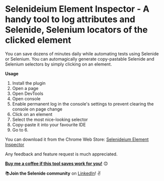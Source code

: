 # Selenideium Element Inspector - A handy tool to log attributes and Selenide, Selenium locators of the clicked element

You can save dozens of minutes daily while automating tests using Selenide or Selenium. You can automagically generate copy-pastable Selenide and Selenium selectors by simply clicking on an element.

**Usage**

1. Install the plugin
2. Open a page
3. Open DevTools
4. Open console
5. Enable permanent log in the console's settings to prevent clearing the console on page change
6. Click on an element
7. Select the most nice-looking selector
8. Copy-paste it into your favourite IDE
9. Go to 6.

You can download it from the Chrome Web Store: [Selenideium Element Inspector](https://chrome.google.com/webstore/detail/selenideium-element-inspe/mgfhljklijclnfeglclagdeoiknnmnda)


Any feedback and feature request is much appreciated.

[**Buy me a coffee if this tool saves work for you!**](https://buymeacoffee.com/mikiszeles) 😊

📚**Join the Selenide community** on [LinkedIn](https://www.linkedin.com/groups/9154550/)! ✌
